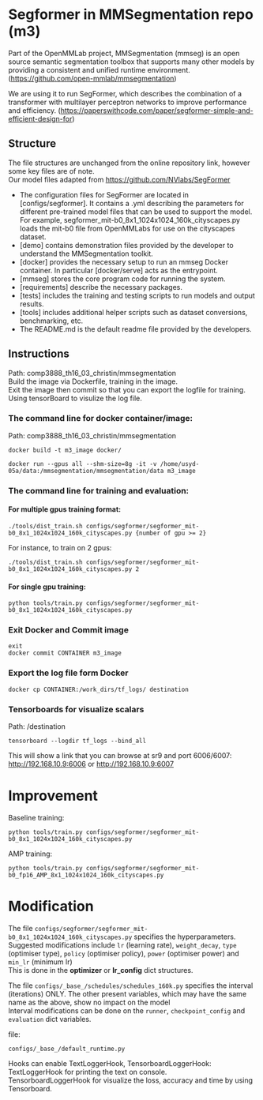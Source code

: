 # Segformer in MMSegmentation repo (m3)

Part of the OpenMMLab project, MMSegmentation (mmseg) is an open source semantic segmentation toolbox that supports many other models by providing a consistent and unified runtime environment. (https://github.com/open-mmlab/mmsegmentation)

We are using it to run SegFormer, which describes the combination of a transformer with multilayer perceptron networks to improve performance and efficiency. (https://paperswithcode.com/paper/segformer-simple-and-efficient-design-for) 

## Structure
The file structures are unchanged from the online repository link, however some key files are of note.  
Our model files adapted from https://github.com/NVlabs/SegFormer  
- The configuration files for SegFormer are located in [configs/segformer]. It contains a .yml describing the parameters for different pre-trained model files that can be used to support the model. For example, segformer_mit-b0_8x1_1024x1024_160k_cityscapes.py loads the mit-b0 file from OpenMMLabs for use on the cityscapes dataset.  
- [demo] contains demonstration files provided by the developer to understand the MMSegmentation toolkit.
- [docker] provides the necessary setup to run an mmseg Docker container. In particular [docker/serve] acts as the entrypoint.  
- [mmseg] stores the core program code for running the system.  
- [requirements] describe the necessary packages.  
- [tests] includes the training and testing scripts to run models and output results.  
- [tools] includes additional helper scripts such as dataset conversions, benchmarking, etc.  
- The README.md is the default readme file provided by the developers.  

## Instructions
Path: comp3888_th16_03_christin/mmsegmentation  
Build the image via Dockerfile, training in the image.  
Exit the image then commit so that you can export the logfile for training.  
Using tensorBoard to visulize the log file.   


### The command line for docker container/image:  
Path: comp3888_th16_03_christin/mmsegmentation
```
docker build -t m3_image docker/
```
```
docker run --gpus all --shm-size=8g -it -v /home/usyd-05a/data:/mmsegmentation/mmsegmentation/data m3_image
```
### The command line for training and evaluation: 
#### For multiple gpus training format:
```
./tools/dist_train.sh configs/segformer/segformer_mit-b0_8x1_1024x1024_160k_cityscapes.py {number of gpu >= 2}
```
For instance, to train on 2 gpus:
```
./tools/dist_train.sh configs/segformer/segformer_mit-b0_8x1_1024x1024_160k_cityscapes.py 2
```
#### For single gpu training:
```
python tools/train.py configs/segformer/segformer_mit-b0_8x1_1024x1024_160k_cityscapes.py
```
### Exit Docker and Commit image
```
exit
docker commit CONTAINER m3_image
```
### Export the log file form Docker
```
docker cp CONTAINER:/work_dirs/tf_logs/ destination
```
### Tensorboards for visualize scalars
Path: /destination
```
tensorboard --logdir tf_logs --bind_all
```
This will show a link that you can browse at sr9 and port 6006/6007:
http://192.168.10.9:6006 or http://192.168.10.9:6007
# Improvement
Baseline training:  
```
python tools/train.py configs/segformer/segformer_mit-b0_8x1_1024x1024_160k_cityscapes.py
```
AMP training:  
```
python tools/train.py configs/segformer/segformer_mit-b0_fp16_AMP_8x1_1024x1024_160k_cityscapes.py
```
# Modification

The file ```configs/segformer/segformer_mit-b0_8x1_1024x1024_160k_cityscapes.py``` specifies the hyperparameters.  
Suggested modifications include ```lr``` (learning rate), ```weight_decay```, ```type``` (optimiser type), ```policy``` (optimiser policy), ```power``` (optimiser power) and ```min_lr``` (minimum lr)  
This is done in the **optimizer** or **lr_config** dict structures.

The file ```configs/_base_/schedules/schedules_160k.py``` specifies the interval (iterations) ONLY. The other present variables, which may have the same name as the above, show no impact on the model  
Interval modifications can be done on the ```runner```, ```checkpoint_config``` and ```evaluation``` dict variables.

file:
```
configs/_base_/default_runtime.py 
``` 
Hooks can enable TextLoggerHook, TensorboardLoggerHook:  
TextLoggerHook for printing the text on console.  
TensorboardLoggerHook for visualize the loss, accuracy and time by using Tensorboard.